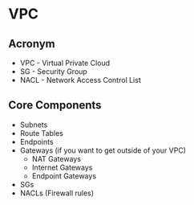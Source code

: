 # VPC

## Acronym
* VPC - Virtual Private Cloud
* SG - Security Group
* NACL - Network Access Control List

## Core Components
* Subnets
* Route Tables
* Endpoints
* Gateways (if you want to get outside of your VPC)
  * NAT Gateways
  * Internet Gateways
  * Endpoint Gateways
* SGs
* NACLs (Firewall rules)
